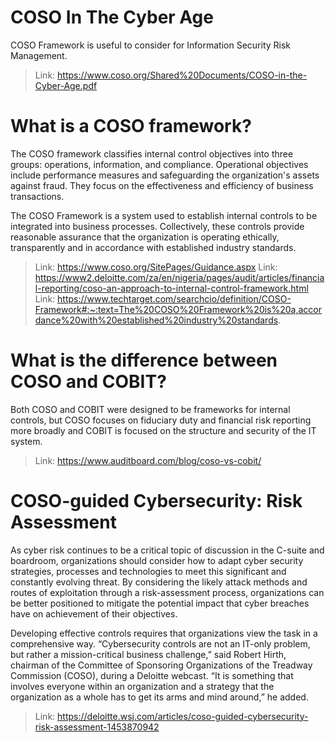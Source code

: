 # COSO In The Cyber Age

COSO Framework is useful to consider for Information Security Risk Management.

  > Link: https://www.coso.org/Shared%20Documents/COSO-in-the-Cyber-Age.pdf

# What is a COSO framework?

The COSO framework classifies internal control objectives into three groups: operations, information, and compliance. Operational objectives include performance measures and safeguarding the organization's assets against fraud. They focus on the effectiveness and efficiency of business transactions.

The COSO Framework is a system used to establish internal controls to be integrated into business processes. Collectively, these controls provide reasonable assurance that the organization is operating ethically, transparently and in accordance with established industry standards.

  > Link: https://www.coso.org/SitePages/Guidance.aspx
  > Link: https://www2.deloitte.com/za/en/nigeria/pages/audit/articles/financial-reporting/coso-an-approach-to-internal-control-framework.html
  > Link: https://www.techtarget.com/searchcio/definition/COSO-Framework#:~:text=The%20COSO%20Framework%20is%20a,accordance%20with%20established%20industry%20standards.

# What is the difference between COSO and COBIT?

Both COSO and COBIT were designed to be frameworks for internal controls, but COSO focuses on fiduciary duty and financial risk reporting more broadly and COBIT is focused on the structure and security of the IT system.

  > Link: https://www.auditboard.com/blog/coso-vs-cobit/

# COSO-guided Cybersecurity: Risk Assessment

As cyber risk continues to be a critical topic of discussion in the C-suite and boardroom, organizations should consider how to adapt cyber security strategies, processes and technologies to meet this significant and constantly evolving threat. By considering the likely attack methods and routes of exploitation through a risk-assessment process, organizations can be better positioned to mitigate the potential impact that cyber breaches have on achievement of their objectives.

Developing effective controls requires that organizations view the task in a comprehensive way. “Cybersecurity controls are not an IT-only problem, but rather a mission-critical business challenge,” said Robert Hirth, chairman of the Committee of Sponsoring Organizations of the Treadway Commission (COSO), during a Deloitte webcast. “It is something that involves everyone within an organization and a strategy that the organization as a whole has to get its arms and mind around,” he added.

  > Link: https://deloitte.wsj.com/articles/coso-guided-cybersecurity-risk-assessment-1453870942

